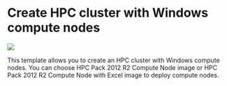 # Create HPC cluster with Windows compute nodes
<a href="https://portal.azure.com/#create/Microsoft.Template/uri/https%3A%2F%2Fraw.githubusercontent.com%2Fgrandparoach%2Fazure-quickstart-templates%2Fmaster%2Fcreate-hpc-cluster%2Fazuredeploy.json" target="_blank">
    <img src="http://azuredeploy.net/deploybutton.png"/>
</a>

This template allows you to create an HPC cluster with Windows compute nodes. You can choose HPC Pack 2012 R2 Compute Node image or HPC Pack 2012 R2 Compute Node with Excel image to deploy compute nodes.

